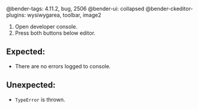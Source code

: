 @bender-tags: 4.11.2, bug, 2506
@bender-ui: collapsed
@bender-ckeditor-plugins: wysiwygarea, toolbar, image2

1. Open developer console.
1. Press both buttons below editor.

## Expected:

- There are no errors logged to console.

## Unexpected:

- `TypeError` is thrown.
